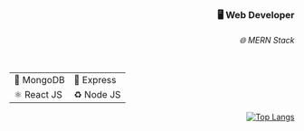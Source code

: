 <div align="right">

<table>
<!--   <thead colspan="2"> -->
<!--     <th colspan="2"> -->
      <h3>🖥 Web Developer </h3>
<!--   </th> -->
<!--   </thead> -->
<!--   <trcolspan="2"> -->
<!--     <td>  -->
      <h6>🌐 MERN Stack</h6>
<!--       </td> -->
<!--   </tr> -->
  </table>
    <table>
  <tr>
    <td>🍃 MongoDB</td>
    <td>🚀 Express</td>
  </tr>
  <tr>
    <td>⚛️ React JS</td>
    <td>♻️ Node JS</td>
  </tr>
</table>


  [![Top Langs](https://github-readme-stats.vercel.app/api/top-langs/?username=vahan-sahakyan&layout=compact)](https://github.com/vahan-sahakyan/)
</div>


